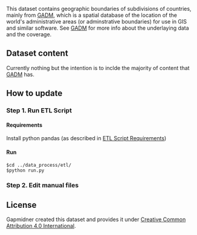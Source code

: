 This dataset contains geographic boundaries of subdivisions of countries, mainly from [GADM][GADM], which is a spatial database of the location of the world's administrative areas (or adminstrative boundaries) for use in GIS and similar software. See [GADM][GADM] for more info about the underlaying data and the coverage.

## Dataset content
Currently nothing but the intention is to inclde the majority of content that [GADM][GADM] has.

## How to update
### Step 1. Run ETL Script
#### Requirements
Install python pandas (as described in [ETL Script Requirements][etl_req])

#### Run

    $cd ../data_process/etl/
    $python run.py

### Step 2. Edit manual files

## License
Gapmidner created this dataset and provides it under [Creative Common Attribution 4.0 International][CC].

[CC]: https://creativecommons.org/licenses/by/4.0/
[GADM]:  http://www.gadm.org/
[etl_req]: https://github.com/open-numbers/py-scripts/wiki/Python-ETL-Requirements

